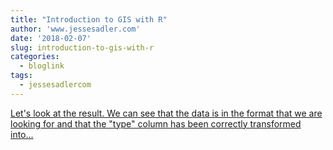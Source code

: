 ```yaml
---
title: "Introduction to GIS with R"
author: 'www.jessesadler.com'
date: '2018-02-07'
slug: introduction-to-gis-with-r
categories:
  - bloglink
tags:
  - jessesadlercom
---
```


[Let's look at the result. We can see that the data is in the format that we are looking for and that the "type" column has been correctly transformed into...<click to read more>](https://jessesadler.com/post/gis-with-r-intro/)

